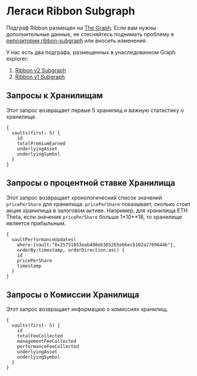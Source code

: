 # Легаси Ribbon Subgraph

Подграф Ribbon размещен на [The Graph](https://thegraph.com/explorer/subgraphs/7yFpkxbgeWHBcrpW3ACdk1yFSGyotaUHu8mNhmtqZYT9?view=Overview?chain=Arbitrum%20One). Если вам нужны дополнительные данные, не стесняйтесь поднимать проблему в [репозитории ribbon-subgraph](https://github.com/ribbon-finance/ribbon-subgraph) или вносить изменения.

У нас есть два подграфа, размещенных в унаследованном Graph explorer:

1. [Ribbon v2 Subgraph](https://thegraph.com/legacy-explorer/subgraph/ribbon-finance/ribbon-v2)
2. [Ribbon v1 Subgraph](https://thegraph.com/explorer/subgraph/kenchangh/ribbon-finance)

## Запросы к Хранилищам

Этот запрос возвращает первые 5 хранилищ и важную статистику о хранилище.

```
{
  vaults(first: 5) {
    id
    totalPremiumEarned
    underlyingAsset
    underlyingSymbol
  }
}
```

## Запросы о процентной ставке Хранилища

Этот запрос возвращает хронологический список значений `pricePerShare` для хранилища. `pricePerShare` показывает, сколько стоит акция хранилища в залоговом активе. Например, для хранилища ETH Theta, если значение `pricePerShare` больше 1\*10\*\*18, то хранилище является прибыльным.

```
{
  vaultPerformanceUpdates(
    where:{vault:"0x25751853eab4d0eb3652b5eb6ecb102a2789644b"},
    orderBy:timestamp, orderDirection:asc) {
    id
    pricePerShare
    timestamp
  }
}
```

## Запросы о Комиссии Хранилища

Этот запрос возвращает информацию о комиссиях хранилищ.

```
{
  vaults(first: 5) {
    id
    totalFeeCollected
    managementFeeCollected
    performanceFeeCollected
    underlyingAsset
    underlyingSymbol
  }
}
```
